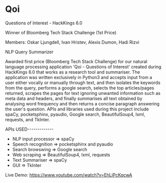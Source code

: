 # Qoi
Questions of Interest - HackKings 6.0

Winner of Bloomberg Tech Stack Challenge (1st Price)

Members: Oskar Ljungdell, Ivan Hristev, Alexis Dumon, Hadi Rizvi

NLP Query Summarizer 

Awarded first price (Bloomberg Tech Stack Challenge) for our natural language processing application 'Qoi - Questions of Interest' created during HackKings 6.0 that works as a research tool and summariser. The application was written exclusively in Python3 and accepts input from a user either vocally or manually through text, and then isolates the keywords from the query, performs a google search, selects the top articles/pages returned, scrapes the pages for text ignoring unwanted information such as meta data and headers, and finally summarises all text obtained by analysing word frequency and then returns a concise paragraph answering the user's question. APIs and libraries used during this project include spaCy, pocketsphinx, pyaudio, Google search, BeautifulSoup4, lxml, requests, and TkInter. 


APIs USED-------------
- NLP input processor => spaCy
- Speech recognition => pocketsphinx and pyaudio
- Search browswing => Google search
- Web scraping => BeautifulSoup4, lxml, requests
- Text Summariser => spaCy
- GUI => TkInter

Live Demo: https://www.youtube.com/watch?v=EhLiPcKqcwA
